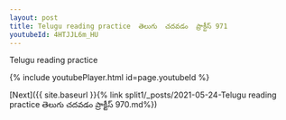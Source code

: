 ```yaml
---
layout: post
title: Telugu reading practice  తెలుగు  చదవడం  ప్రాక్టీస్ 971
youtubeId: 4HTJJL6m_HU
---
```

 
 
Telugu reading practice
 
 
 
 
 


{% include youtubePlayer.html id=page.youtubeId %}
 
[Next]({{ site.baseurl }}{% link  split1/_posts/2021-05-24-Telugu reading practice  తెలుగు  చదవడం  ప్రాక్టీస్ 970.md%})
 
